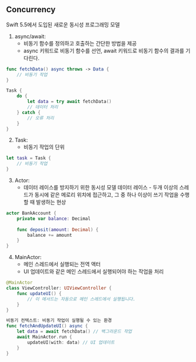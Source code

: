 ## Concurrency
Swift 5.5에서 도입된 새로운 동시성 프로그래밍 모델 

1. async/await:
   - 비동기 함수를 정의하고 호출하는 간단한 방법을 제공
   - async 키워드로 비동기 함수를 선언, await 키워드로 비동기 함수의 결과를 기다린다.
```swift
func fetchData() async throws -> Data {
    // 비동기 작업
}

Task {
    do {
        let data = try await fetchData()
        // 데이터 처리
    } catch {
        // 오류 처리
    }
}
```

2. Task:
   - 비동기 작업의 단위
```swift
let task = Task {
    // 비동기 작업
}
```

3. Actor:
   - 데이터 레이스를 방지하기 위한 동시성 모델
   데이터 레이스 - 두개 이상의 스레드가 동시에 같은 메로리 위치에 접근하고, 그 중 하나 이상이 쓰기 작업을 수행할 때 발생하는 현상

```swift
actor BankAccount {
    private var balance: Decimal
    
    func deposit(amount: Decimal) {
        balance += amount
    }
}
```

4. MainActor:
   - 메인 스레드에서 실행되는 전역 액터
   - UI 업데이트와 같은 메인 스레드에서 실행되어야 하는 작업을 처리

```swift
@MainActor
class ViewController: UIViewController {
    func updateUI() {
        // 이 메서드는 자동으로 메인 스레드에서 실행됩니다.
    }
}

비동기 컨텍스트: 비동기 작업이 실행될 수 있는 환경 
func fetchAndUpdateUI() async {
    let data = await fetchData() // 백그라운드 작업
    await MainActor.run {
        updateUI(with: data) // UI 업데이트
    }
}
```



